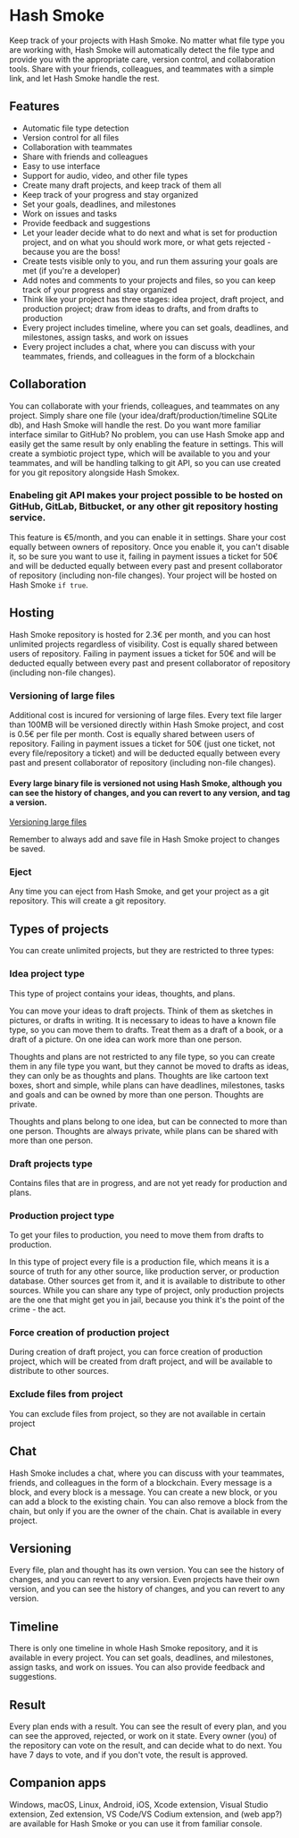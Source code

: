 # Hash Smoke

Keep track of your projects with Hash Smoke. No matter
what file type you are working with, Hash Smoke will
automatically detect the file type and provide you with
the appropriate care, version control, and collaboration
tools. Share with your friends, colleagues, and teammates
with a simple link, and let Hash Smoke handle the rest.

## Features

- Automatic file type detection
- Version control for all files
- Collaboration with teammates
- Share with friends and colleagues
- Easy to use interface
- Support for audio, video, and other file types
- Create many draft projects, and keep track of them all
- Keep track of your progress and stay organized
- Set your goals, deadlines, and milestones
- Work on issues and tasks
- Provide feedback and suggestions
- Let your leader decide what to do next and what
is set for production project, and on what you should work more, or
what gets rejected - because you are the boss!
- Create tests visible only to you, and run them assuring your
goals are met (if you're a developer)
- Add notes and comments to your projects and files, so you can
keep track of your progress and stay organized
- Think like your project has three stages: idea project, draft project,
and production project;
draw from ideas to drafts, and from drafts to production
- Every project includes timeline, where you can set goals, deadlines,
and milestones, assign tasks, and work on issues
- Every project includes a chat, where you can discuss with your teammates,
friends, and colleagues in the form of a blockchain

## Collaboration

You can collaborate with your friends, colleagues, and teammates on any project.
Simply share one file (your idea/draft/production/timeline SQLite db), and Hash Smoke will handle the rest.
Do you want more familiar interface similar to GitHub? No problem, you can use Hash Smoke app
and easily get the same result by only enabling the feature in settings. This will create
a symbiotic project type, which will be available to you and your teammates, and will be
handling talking to git API, so you can use created for you git repository alongside Hash Smokex.

### Enabeling git API makes your project possible to be hosted on GitHub, GitLab, Bitbucket, or any other git repository hosting service.

This feature is €5/month, and you can enable it in settings. Share your cost equally between owners of repository.
Once you enable it, you can't disable it, so be sure you want to use it, failing in payment issues a ticket for 50€
and will be deducted equally between every past and present collaborator of repository (including non-file changes).
Your project will be hosted on Hash Smoke `if true`.

## Hosting

Hash Smoke repository is hosted for 2.3€ per month, and you can host unlimited projects regardless of visibility. Cost is
equally shared between users of repository. Failing in payment issues a ticket for 50€ and will be deducted equally between
every past and present collaborator of repository (including non-file changes).

### Versioning of large files

Additional cost is incured for versioning of large files. Every text file larger than 100MB will be versioned directly within Hash Smoke project, and cost is 0.5€ per
file per month. Cost is equally shared between users of repository. Failing in payment issues a ticket for 50€
(just one ticket, not every file/repository a ticket) and will be deducted equally between every past and present collaborator of repository
(including non-file changes).

#### Every large binary file is versioned not using Hash Smoke, although you can see the history of changes, and you can revert to any version, and tag a version.

[Versioning large files](https://cloud.google.com/storage/docs/object-versioning)

Remember to always add and save file in Hash Smoke project to changes be saved.

### Eject

Any time you can eject from Hash Smoke, and get your project as a git repository. This will create a git repository.

## Types of projects

You can create unlimited projects, but they are restricted to three types:

### Idea project type

This type of project contains your ideas, thoughts, and plans.

You can move your ideas to draft projects. Think of them as sketches in pictures,
or drafts in writing. It is necessary to ideas to have a known file type, so you can
move them to drafts. Treat them as a draft of a book, or a draft of a picture.
On one idea can work more than one person.

Thoughts and plans are not restricted to any file type, so you can create them
in any file type you want, but they cannot be moved to drafts as ideas, they can
only be as thoughts and plans. Thoughts are like cartoon text boxes, short and
simple, while plans can have deadlines, milestones, tasks and goals and can be owned
by more than one person. Thoughts are private.

Thoughts and plans belong to one idea, but can be connected to more than one person.
Thoughts are always private, while plans can be shared with more than one person.

### Draft projects type

Contains files that are in progress, and are not yet ready for production and plans.

### Production project type

To get your files to production, you need to move them from drafts to production.

In this type of project every file is a production file, which means it is a source of
truth for any other source, like production server, or production database. Other
sources get from it, and it is available to distribute to other sources. While you can
share any type of project, only production projects are the one that might get you in jail,
because you think it's the point of the crime - the act.

### Force creation of production project

During creation of draft project, you can force creation of production project, which
will be created from draft project, and will be available to distribute to other sources.

### Exclude files from project

You can exclude files from project, so they are not available in certain project

## Chat

Hash Smoke includes a chat, where you can discuss with your teammates, friends, and colleagues
in the form of a blockchain. Every message is a block, and every block is a message. You can
create a new block, or you can add a block to the existing chain. You can also remove a block
from the chain, but only if you are the owner of the chain. Chat is available in every project.

## Versioning

Every file, plan and thought has its own version. You can see the history of changes, and
you can revert to any version. Even projects have their own version, and you can see the
history of changes, and you can revert to any version.

## Timeline

There is only one timeline in whole Hash Smoke repository, and it is available in every project.
You can set goals, deadlines, and milestones, assign tasks, and work on issues. You can also
provide feedback and suggestions.

## Result

Every plan ends with a result. You can see the result of every plan, and you can see the approved,
rejected, or work on it state. Every owner (you) of the repository can vote on the result, and
can decide what to do next. You have 7 days to vote, and if you don't vote, the result is approved.

## Companion apps

Windows, macOS, Linux, Android, iOS, Xcode extension, Visual Studio extension, Zed extension, VS Code/VS Codium extension,
and (web app?) are available for Hash Smoke or you can use it from familiar console.
